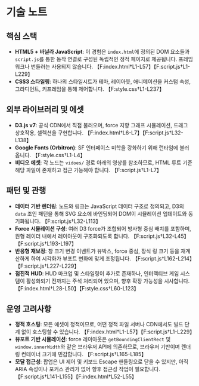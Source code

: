 # 기술 노트

## 핵심 스택
- **HTML5 + 바닐라 JavaScript**: 이 경험은 `index.html`에 정의된 DOM 요소들과 `script.js`를 통한 동작 연결로 구성된 독립적인 정적 페이지로 제공됩니다. 프레임워크나 번들러는 사용되지 않습니다. 【F:index.html†L1-L57】【F:script.js†L1-L229】
- **CSS3 스타일링**: 하나의 스타일시트가 테마, 레이아웃, 애니메이션을 커스텀 속성, 그라디언트, 키프레임을 통해 제어합니다. 【F:style.css†L1-L237】

## 외부 라이브러리 및 에셋
- **D3.js v7**: 공식 CDN에서 직접 불러오며, force 지향 그래프 시뮬레이션, 드래그 상호작용, 셀렉션을 구현합니다. 【F:index.html†L6-L7】【F:script.js†L32-L138】
- **Google Fonts (Orbitron)**: SF 인터페이스 미학을 강화하기 위해 런타임에 불러옵니다. 【F:style.css†L1-L4】
- **비디오 에셋**: 각 노드는 `vidoes/` 경로 아래의 영상를 참조하므로, HTML 루트 기준 해당 파일이 존재하고 접근 가능해야 합니다. 【F:script.js†L1-L7】

## 패턴 및 관행
- **데이터 기반 렌더링**: 노드와 링크는 JavaScript 데이터 구조로 정의되고, D3의 `data` 조인 패턴을 통해 SVG 요소에 바인딩되어 DOM이 시뮬레이션 업데이트와 동기화됩니다. 【F:script.js†L32-L113】
- **Force 시뮬레이션 구성**: 여러 D3 force가 조합되어 방사형 중심 배치를 포함하며, 원형 레이더 내에서 레이아웃이 구조화되도록 합니다. 【F:script.js†L32-L45】【F:script.js†L193-L197】
- **반응형 재보정**: 창 크기 변경 이벤트가 뷰박스, force 중심, 장식 링 크기 등을 재계산하게 하여 시각화가 뷰포트 변화에 맞게 조정됩니다. 【F:script.js†L162-L214】【F:script.js†L227-L229】
- **점진적 HUD**: HUD 마크업 및 스타일링이 추가로 존재하나, 인터랙티브 게임 시스템이 활성화되기 전까지는 주석 처리되어 있으며, 향후 확장 가능성을 시사합니다. 【F:index.html†L28-L50】【F:style.css†L60-L123】

## 운영 고려사항
- **정적 호스팅**: 모든 에셋이 정적이므로, 어떤 정적 파일 서버나 CDN에서도 빌드 단계 없이 호스팅할 수 있습니다. 【F:index.html†L1-L57】【F:script.js†L1-L229】
- **뷰포트 기반 시뮬레이션**: force 레이아웃은 `getBoundingClientRect` 및 `window.innerWidth`와 같은 브라우저 API에 의존하므로, 브라우저 기반이며 렌더링 컨테이너 크기에 민감합니다. 【F:script.js†L165-L185】
- **모달 접근성**: 팝업은 UI 제어 및 키보드 Escape 핸들링으로 닫을 수 있지만, 아직 ARIA 속성이나 포커스 관리가 없어 향후 접근성 작업이 필요합니다. 【F:script.js†L141-L155】【F:index.html†L52-L55】